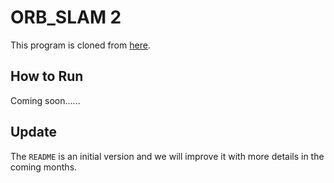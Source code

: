 # ORB_SLAM 2
This program is cloned from [here](https://github.com/raulmur/ORB_SLAM2).

## How to Run
Coming soon......

## Update
The `README` is an initial version and we will improve it with more details in the coming months.
